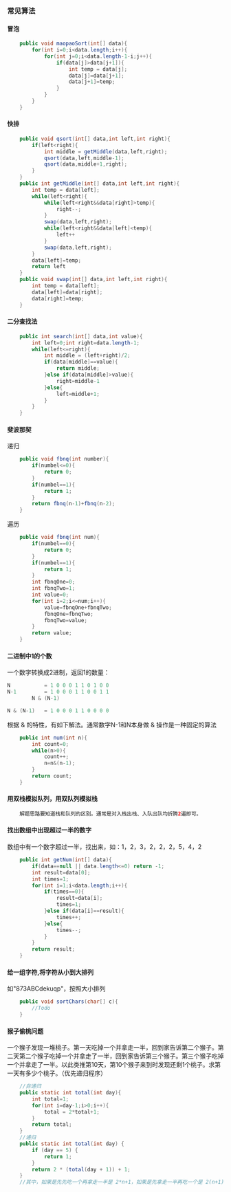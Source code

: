 ### 常见算法

#### 冒泡

```java
    public void maopaoSort(int[] data){
        for(int i=0;i<data.length;i++){
            for(int j=0;i<data.length-1-i;j++){
                if(data[j]>data[j+1]){
                    int temp = data[j];
                    data[j]=data[j+1];
                    data[j+1]=temp;
                }
            }
        }
    }
```

#### 快排

```java
    public void qsort(int[] data,int left,int right){
        if(left<right){
            int middle = getMiddle(data,left,right);
            qsort(data,left,middle-1);
            qsort(data,middle+1,right);
        }
    }
    public int getMiddle(int[] data,int left,int right){
        int temp = data[left];
        while(left<right){
            while(left<right&&data[right]>temp){
                right--;
            }
            swap(data,left,right);
            while(left<right&&data[left]<temp){
                left++
            }
            swap(data,left,right);
        }
        data[left]=temp;
        return left
    }
    public void swap(int[] data,int left,int right){
        int temp = data[left];
        data[left]=data[right];
        data[right]=temp;
    }
```

#### 二分查找法

```java
    public int search(int[] data,int value){
        int left=0;int right=data.length-1;
        while(left<=right){
            int middle = (left+right)/2;
            if(data[middle]==value){
                return middle;
            }else if(data[middle]>value){
                right=middle-1
            }else{
                left=middle+1;
            }
        }
    }
```

#### 斐波那契

递归
```java
    public void fbnq(int number){
        if(numbel<=0){
            return 0;
        }
        if(numbel==1){
            return 1;
        }
        return fbnq(n-1)+fbnq(n-2);
    }
```
遍历
```java
    public void fbnq(int num){
        if(numbel==0){
            return 0;
        }
        if(numbel==1){
            return 1;
        }
        int fbnqOne=0;
        int fbnqTwo=1;
        int value=0;
        for(int i=2;i<=num;i++){
            value=fbnqOne+fbnqTwo;
            fbnqOne=fbnqTwo;
            fbnqTwo=value;
        }
        return value;
    }
```

#### 二进制中1的个数

一个数字转换成2进制，返回1的数量：

```java
N           = 1 0 0 0 1 1 0 1 0 0
N-1         = 1 0 0 0 1 1 0 0 1 1
        N & (N-1)

N & (N-1)   = 1 0 0 0 1 1 0 0 0 0
```
根据 & 的特性，有如下解法。通常数字N-1和N本身做 & 操作是一种固定的算法
```java
    public int num(int n){
        int count=0;
        while(n>0){
            count++;
            n=n&(n-1);
        }
        return count;
    }
```

#### 用双栈模拟队列，用双队列模拟栈

```java
    解题思路要知道栈和队列的区别。通常是对入栈出栈、入队出队均折腾2遍即可。
```

#### 找出数组中出现超过一半的数字

数组中有一个数字超过一半，找出来，如：1，2，3，2，2，2，5，4，2
```java
    public int getNum(int[] data){
        if(data==null || data.length<=0) return -1;
        int result=data[0];
        int times=1;
        for(int i=1;i<data.length;i++){
            if(times==0){
                result=data[i];
                times=1;
            }else if(data[i]==result){
                times++;
            }else{
                times--;
            }
        }
        return result;
    }
```

#### 给一组字符,将字符从小到大排列

如"873ABCdekuqp"，按照大小排列
```java
    public void sortChars(char[] c){
        //Todo
    }
```

#### 猴子偷桃问题

一个猴子发现一堆桃子。第一天吃掉一个并拿走一半，回到家告诉第二个猴子。第二天第二个猴子吃掉一个并拿走了一半，回到家告诉第三个猴子。第三个猴子吃掉一个并拿走了一半。以此类推第10天，第10个猴子来到时发现还剩1个桃子。求第一天有多少个桃子。（优先递归程序）
```java
    //非递归
    public static int total(int day){
        int total=1;
        for(int i=day-1;i>0;i++){
            total = 2*total+1;
        }
        return total;   
    }
    //递归
    public static int total(int day) {
        if (day == 5) {
            return 1;
        }
        return 2 * (total(day + 1)) + 1;
    }
    //其中，如果是先先吃一个再拿走一半是 2*n+1，如果是先拿走一半再吃一个是 2(n+1)。
```


#### 

```java

```

#### 

```java

```

#### 

```java

```


